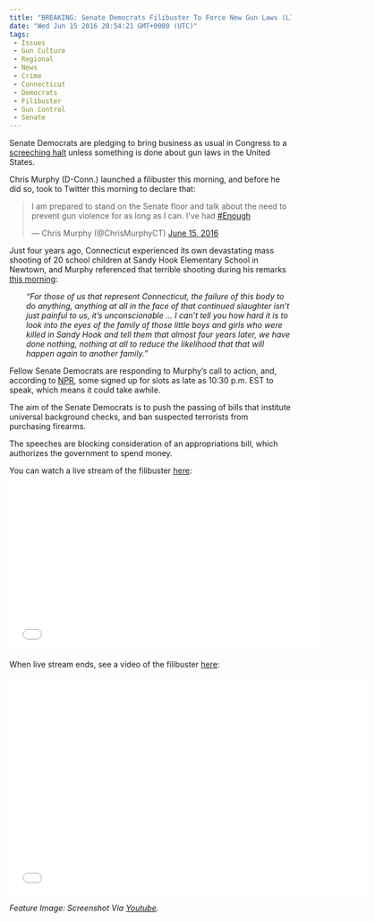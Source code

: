 ```yaml
---
title: "BREAKING: Senate Democrats Filibuster To Force New Gun Laws (LIVE STREAM, VIDEO)"
date: "Wed Jun 15 2016 20:54:21 GMT+0000 (UTC)"
tags: 
 - Issues
 - Gun Culture
 - Regional
 - News
 - Crime
 - Connecticut
 - Democrats
 - Filibuster
 - Gun Control
 - Senate
---
```

<p><!-- Quick Adsense WordPress Plugin: http://quicksense.net/ --></p><p>Senate Democrats are pledging to bring business as usual in Congress to a <a href="http://www.npr.org/sections/thetwo-way/2016/06/15/482182468/live-video-democrats-to-hold-floor-indefinitely-in-push-for-gun-control" onclick="__gaTracker(&apos;send&apos;, &apos;event&apos;, &apos;outbound-article&apos;, &apos;http://www.npr.org/sections/thetwo-way/2016/06/15/482182468/live-video-democrats-to-hold-floor-indefinitely-in-push-for-gun-control&apos;, &apos;screeching halt&apos;);">screeching halt</a> unless something is done about gun laws in the United States.</p><p>Chris Murphy (D-Conn.) launched a&#xA0;filibuster this morning, and before he did so, took to Twitter this morning to declare&#xA0;that:</p><blockquote class="twitter-tweet" data-width="500"><p lang="en" dir="ltr">I am prepared to stand on the Senate floor and talk about the need to prevent gun violence for as long as I can. I&apos;ve had <a href="https://twitter.com/hashtag/Enough?src=hash" onclick="__gaTracker(&apos;send&apos;, &apos;event&apos;, &apos;outbound-article&apos;, &apos;https://twitter.com/hashtag/Enough?src=hash&apos;, &apos;#Enough&apos;);">#Enough</a></p>
<p>&#x2014; Chris Murphy (@ChrisMurphyCT) <a href="https://twitter.com/ChrisMurphyCT/status/743104582520307712" onclick="__gaTracker(&apos;send&apos;, &apos;event&apos;, &apos;outbound-article&apos;, &apos;https://twitter.com/ChrisMurphyCT/status/743104582520307712&apos;, &apos;June 15, 2016&apos;);">June 15, 2016</a></p></blockquote><p><script async src="//platform.twitter.com/widgets.js" charset="utf-8"></script></p><p>Just four years ago, Connecticut experienced&#xA0;its own devastating mass shooting of 20 school children at Sandy Hook Elementary School in Newtown, and Murphy referenced that terrible shooting during his remarks <a href="http://www.npr.org/sections/thetwo-way/2016/06/15/482182468/live-video-democrats-to-hold-floor-indefinitely-in-push-for-gun-control" onclick="__gaTracker(&apos;send&apos;, &apos;event&apos;, &apos;outbound-article&apos;, &apos;http://www.npr.org/sections/thetwo-way/2016/06/15/482182468/live-video-democrats-to-hold-floor-indefinitely-in-push-for-gun-control&apos;, &apos;this morning&apos;);" target="_blank">this morning</a>:</p><p style="padding-left: 30px;"><em>&#x201C;For those of us that represent Connecticut, the failure of this body to do anything, anything at all in the face of that continued slaughter isn&#x2019;t just painful to us, it&#x2019;s unconscionable &#x2026;&#xA0;I can&#x2019;t tell you how hard it is to look into the eyes of the family of those little boys and girls who were killed in Sandy Hook and tell them that almost four years later, we have done nothing, nothing at all to reduce the likelihood that that will happen again to another family.&#x201D;</em></p><p>Fellow Senate Democrats are responding to Murphy&#x2019;s call to action, and, according to <a href="http://www.npr.org/sections/thetwo-way/2016/06/15/482182468/live-video-democrats-to-hold-floor-indefinitely-in-push-for-gun-control" onclick="__gaTracker(&apos;send&apos;, &apos;event&apos;, &apos;outbound-article&apos;, &apos;http://www.npr.org/sections/thetwo-way/2016/06/15/482182468/live-video-democrats-to-hold-floor-indefinitely-in-push-for-gun-control&apos;, &apos;NPR&apos;);" target="_blank">NPR</a>, some signed up for slots as late as 10:30 p.m. EST to speak, which means it could take awhile.</p><p><!-- Quick Adsense WordPress Plugin: http://quicksense.net/ --></p><p>The aim of the Senate Democrats is to push the passing of bills that institute universal background checks, and ban suspected terrorists from purchasing firearms.</p><p>The speeches are blocking consideration of an appropriations bill, which authorizes the government to spend money.</p><p>You can watch a live stream of the filibuster <a href="http://www.nbcnews.com/video/watch-live-senate-dems-hold-filibuster-578880067504" onclick="__gaTracker(&apos;send&apos;, &apos;event&apos;, &apos;outbound-article&apos;, &apos;http://www.nbcnews.com/video/watch-live-senate-dems-hold-filibuster-578880067504&apos;, &apos;here&apos;);">here</a>:<br>
<iframe src="//www.nbcnews.com/widget/video-embed/578880067504" width="560" height="315" frameborder="0" allowfullscreen="allowfullscreen"></iframe></p><p>When live stream ends, see a video of the filibuster <a href="https://www.youtube.com/watch?v=HAew5j3TiDI" onclick="__gaTracker(&apos;send&apos;, &apos;event&apos;, &apos;outbound-article&apos;, &apos;https://www.youtube.com/watch?v=HAew5j3TiDI&apos;, &apos;here&apos;);">here</a>:</p><p><span class="embed-youtube" style="text-align:center; display: block;"><iframe class="youtube-player" type="text/html" width="640" height="390" src="//www.youtube.com/embed/HAew5j3TiDI?version=3&amp;rel=1&amp;fs=1&amp;autohide=2&amp;showsearch=0&amp;showinfo=1&amp;iv_load_policy=1&amp;wmode=transparent" allowfullscreen="true" style="border:0;"></iframe></span></p><p><em>Feature Image: Screenshot Via&#xA0;<a href="https://www.youtube.com/watch?v=HAew5j3TiDI" onclick="__gaTracker(&apos;send&apos;, &apos;event&apos;, &apos;outbound-article&apos;, &apos;https://www.youtube.com/watch?v=HAew5j3TiDI&apos;, &apos;Youtube&apos;);" target="_blank">Youtube</a>.</em></p><div style="font-size:0px;height:0px;line-height:0px;margin:0;padding:0;clear:both"></div>